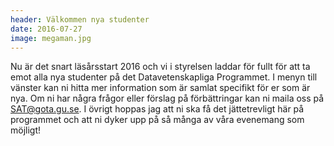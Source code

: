 ```yaml
---
header: Välkommen nya studenter
date: 2016-07-27
image: megaman.jpg
---
```


Nu är det snart läsårsstart 2016 och vi i styrelsen laddar för fullt för att ta emot alla nya studenter på det Datavetenskapliga Programmet.
I menyn till vänster kan ni hitta mer information som är samlat specifikt för er som är nya. 
Om ni har några frågor eller förslag på förbättringar kan ni maila oss på SAT@gota.gu.se.
I övrigt hoppas jag att ni ska få det jättetrevligt här på programmet och att ni dyker upp på så många av våra evenemang som möjligt!